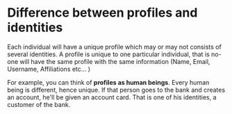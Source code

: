 # Difference between profiles and identities

Each individual will have a unique profile which may or may not consists of several identities. A profile is unique to one particular individual, that is no-one will have the same profile with the same information (Name, Email, Username, Affiliations etc... )

For example, you can think of <strong>profiles as human beings</strong>. Every human being is different, hence unique. If that person goes to the bank and creates an account, he'll be given an account card. That is one of his identities, a customer of the bank.
